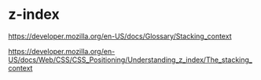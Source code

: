 # z-index

https://developer.mozilla.org/en-US/docs/Glossary/Stacking_context

https://developer.mozilla.org/en-US/docs/Web/CSS/CSS_Positioning/Understanding_z_index/The_stacking_context